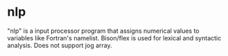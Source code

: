 # nlp
"nlp" is a input processor program that assigns numerical values ​​to variables like Fortran's namelist.
Bison/flex is used for lexical and syntactic analysis.
Does not support jog array.